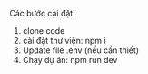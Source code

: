 Các bước cài đặt:

1. clone code
2. cài đặt thư viện: npm i
3. Update file .env (nếu cần thiết)
4. Chạy dự án: npm run dev
